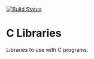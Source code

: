 [![Build Status](https://drone.magnatox.com/api/badges/tonymmm1/c_libraries/status.svg?ref=refs/heads/master)](https://drone.magnatox.com/tonymmm1/c_libraries)

# C Libraries

Libraries to use with C programs.
